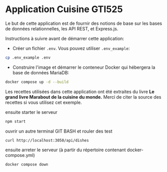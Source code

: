 # Application Cuisine GTI525

Le but de cette application est de fournir des notions de base sur les bases de données relationnelles,
les API REST, et Express.js.

Instructions à suivre avant de démarrer cette application:

* Créer un fichier `.env`. Vous pouvez utiliser `.env_example`:
```bash
cp .env_example .env
``` 

* Construire l'image et démarrer le conteneur Docker qui hébergera la base de données MariaDB:
```bash
docker compose up -d --build
``` 

Les recettes utilisées dans cette application ont été extraites du livre **Le grand livre Marabout
de la cuisine du monde.** Merci de citer la source des recettes si vous utilisez cet exemple.

ensuite starter le serveur
```bash
npm start
``` 
ouvrir un autre terminal GIT BASH et rouler des test

```bash
curl http://localhost:3050/api/dishes
``` 

ensuite arreter le serveur (à partir du répertoire contenant docker-compose.yml)
```bash
docker compose down
``` 
